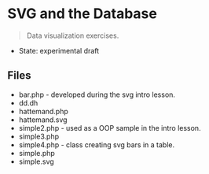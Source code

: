 SVG and the Database
====================

> Data visualization exercises.

* State: experimental draft

## Files

* bar.php - developed during the svg intro lesson.
* dd.dh
* hattemand.php
* hattemand.svg
* simple2.php - used as a OOP sample in the intro lesson.
* simple3.php
* simple4.php - class creating svg bars in a table.
* simple.php
* simple.svg

